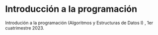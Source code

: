 # Introducción a la programación
Introdución a la programación (Algoritmos y Estructuras de Datos I) , 1er cuatrimestre 2023.
